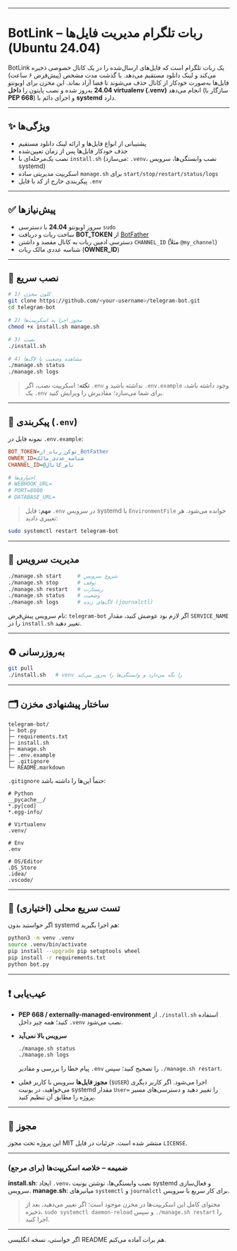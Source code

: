 

---

# BotLink – ربات تلگرام مدیریت فایل‌ها (Ubuntu 24.04)

BotLink یک ربات تلگرام است که فایل‌های ارسال‌شده را در یک کانال خصوصی ذخیره می‌کند و لینک دانلود مستقیم می‌دهد. با گذشت مدت مشخص (پیش‌فرض ۶ ساعت) فایل‌ها به‌صورت خودکار از کانال حذف می‌شوند تا فضا آزاد بماند.
این مخزن برای اوبونتو **24.04** به‌روز شده و نصب پایتون را **داخل virtualenv (.venv)** انجام می‌دهد (سازگار با **PEP 668**) و اجرای دائم با **systemd** دارد.

---

## ✨ ویژگی‌ها

* پشتیبانی از انواع فایل‌ها و ارائه لینک دانلود مستقیم
* حذف خودکار فایل‌ها پس از زمان تعیین‌شده
* نصب یک‌مرحله‌ای با `install.sh` (می‌سازد: `.venv`، نصب وابستگی‌ها، سرویس systemd)
* اسکریپت مدیریتی ساده `manage.sh` برای `start/stop/restart/status/logs`
* پیکربندی خارج از کد با فایل `.env`

---

## ✅ پیش‌نیازها

* سرور اوبونتو **24.04** با دسترسی `sudo`
* ساخت ربات و دریافت **BOT\_TOKEN** از [BotFather](https://t.me/BotFather)
* دسترسی ادمین ربات به کانال مقصد و داشتن `CHANNEL_ID` (مثلاً `@my_channel`)
* شناسه عددی مالک ربات (**OWNER\_ID**)

---

## 🚀 نصب سریع

```bash
# 1) کلون مخزن
git clone https://github.com/<your-username>/telegram-bot.git
cd telegram-bot

# 2) مجوز اجرا به اسکریپت‌ها
chmod +x install.sh manage.sh

# 3) نصب
./install.sh

# 4) مشاهده وضعیت یا لاگ‌ها
./manage.sh status
./manage.sh logs
```

> **نکته:** اسکریپت نصب، اگر `.env` نداشته باشید و `.env.example` وجود داشته باشد، یک `.env` برای شما می‌سازد؛ مقادیرش را ویرایش کنید.

---

## 🔧 پیکربندی (`.env`)

نمونه فایل در `.env.example`:

```ini
BOT_TOKEN=توکن_ربات_از_BotFather
OWNER_ID=شناسه_عددی_مالک
CHANNEL_ID=@نام_کانال

# اختیاری‌ها
# WEBHOOK_URL=
# PORT=8080
# DATABASE_URL=
```

> **مهم:** فایل `.env` در سرویس systemd با `EnvironmentFile` خوانده می‌شود. هر تغییری دادید:

```bash
sudo systemctl restart telegram-bot
```

---

## 🧭 مدیریت سرویس

```bash
./manage.sh start     # شروع سرویس
./manage.sh stop      # توقف
./manage.sh restart   # ریستارت
./manage.sh status    # وضعیت
./manage.sh logs      # لاگ‌های زنده (journalctl)
```

نام سرویس پیش‌فرض: `telegram-bot`
اگر لازم بود عوضش کنید، مقدار `SERVICE_NAME` را در `install.sh` تغییر دهید.

---

## ♻️ به‌روزرسانی

```bash
git pull
./install.sh   # venv را نگه می‌دارد و وابستگی‌ها را به‌روز می‌کند
```

---

## 🗂️ ساختار پیشنهادی مخزن

```
telegram-bot/
├─ bot.py
├─ requirements.txt
├─ install.sh
├─ manage.sh
├─ .env.example
├─ .gitignore
└─ README.markdown
```

`.gitignore` حتماً این‌ها را داشته باشد:

```gitignore
# Python
__pycache__/
*.py[cod]
*.egg-info/

# Virtualenv
.venv/

# Env
.env

# OS/Editor
.DS_Store
.idea/
.vscode/
```

---

## 🧪 تست سریع محلی (اختیاری)

اگر خواستید بدون systemd هم اجرا بگیرید:

```bash
python3 -m venv .venv
source .venv/bin/activate
pip install --upgrade pip setuptools wheel
pip install -r requirements.txt
python bot.py
```

---

## ❗ عیب‌یابی

* **PEP 668 / externally-managed-environment**
  از `./install.sh` استفاده کنید؛ همه چیز داخل `.venv` نصب می‌شود.

* **سرویس بالا نمی‌آید**

  ```bash
  ./manage.sh status
  ./manage.sh logs
  ```

  پیام خطا را بررسی و مقادیر `.env` را تصحیح کنید؛ سپس `./manage.sh restart`.

* **مجوز فایل‌ها**
  سرویس با کاربر فعلی (`$USER`) اجرا می‌شود. اگر کاربر دیگری می‌خواهید، در یونیت systemd مقدار `User=` را تغییر دهید و دسترسی‌های مسیر پروژه را مطابق آن تنظیم کنید.

---

## 📝 مجوز

این پروژه تحت مجوز MIT منتشر شده است. جزئیات در فایل `LICENSE`.

---

### ضمیمه – خلاصه اسکریپت‌ها (برای مرجع)

**install.sh**: ایجاد `.venv`، نصب وابستگی‌ها، نوشتن یونیت systemd و فعال‌سازی سرویس.
**manage.sh**: میانبرهای `systemctl` و `journalctl` برای کار سریع با سرویس.

> محتوای کامل این اسکریپت‌ها در مخزن موجود است؛ اگر تغییر می‌دهید، بعد از ذخیره، `sudo systemctl daemon-reload` و سپس `./manage.sh restart` را اجرا کنید.

---

اگر خواستی، نسخه انگلیسی README هم برات آماده می‌کنم.
